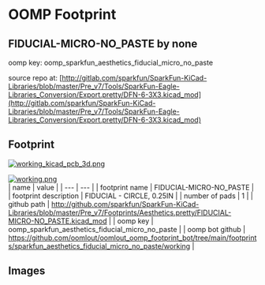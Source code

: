 # OOMP Footprint  
## FIDUCIAL-MICRO-NO_PASTE  by none  
  
oomp key: oomp_sparkfun_aesthetics_fiducial_micro_no_paste  
  
source repo at: [http://gitlab.com/sparkfun/SparkFun-KiCad-Libraries/blob/master/Pre_v7/Tools/SparkFun-Eagle-Libraries_Conversion/Export.pretty/DFN-6-3X3.kicad_mod](http://gitlab.com/sparkfun/SparkFun-KiCad-Libraries/blob/master/Pre_v7/Tools/SparkFun-Eagle-Libraries_Conversion/Export.pretty/DFN-6-3X3.kicad_mod)  
## Footprint  
  
[![working_kicad_pcb_3d.png](working_kicad_pcb_3d_600.png)](working_kicad_pcb_3d.png)  
  
[![working.png](working_600.png)](working.png)  
| name | value | 
| --- | --- | 
| footprint name | FIDUCIAL-MICRO-NO_PASTE | 
| footprint description | FIDUCIAL - CIRCLE, 0.25IN | 
| number of pads | 1 | 
| github path | http://github.com/sparkfun/SparkFun-KiCad-Libraries/blob/master/Pre_v7/Footprints/Aesthetics.pretty/FIDUCIAL-MICRO-NO_PASTE.kicad_mod | 
| oomp key | oomp_sparkfun_aesthetics_fiducial_micro_no_paste | 
| oomp bot github | https://github.com/oomlout/oomlout_oomp_footprint_bot/tree/main/footprints/sparkfun_aesthetics_fiducial_micro_no_paste/working | 
## Images  
